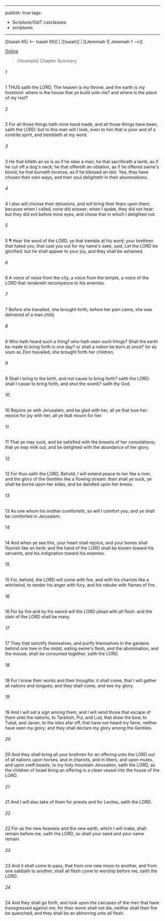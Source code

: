 

---
publish: true
tags:
  - Scripture/OldT
cssclasses:
  - scriptures
---
[[Isaiah 65| <-- Isaiah 65]] | [[Isaiah]] | [[Jeremiah 1| Jeremiah 1 -->]]

[Online](https://churchofjesuschrist.org/study/scriptures/ot/isa/66?lang=eng)

>[!example] Chapter Summary
>
###### 1
1 THUS saith the LORD, The heaven is my throne, and the earth is my footstool: where is the house that ye build unto me?  and where is the place of my rest?
###### 2
2 For all those things hath mine hand made, and all those things have been, saith the LORD: but to this man will I look, even to him that is poor and of a contrite spirit, and trembleth at my word.
###### 3
3 He that killeth an ox is as if he slew a man; he that sacrificeth a lamb, as if he cut off a dog's neck; he that offereth an oblation, as if he offered swine's blood; he that burneth incense, as if he blessed an idol.  Yea, they have chosen their own ways, and their soul delighteth in their abominations.
###### 4
4 I also will choose their delusions, and will bring their fears upon them; because when I called, none did answer; when I spake, they did not hear: but they did evil before mine eyes, and chose that in which I delighted not.
###### 5
5 ¶ Hear the word of the LORD, ye that tremble at his word; your brethren that hated you, that cast you out for my name's sake, said, Let the LORD be glorified: but he shall appear to your joy, and they shall be ashamed.
###### 6
6 A voice of noise from the city, a voice from the temple, a voice of the LORD that rendereth recompence to his enemies.
###### 7
7 Before she travailed, she brought forth; before her pain came, she was delivered of a man child.
###### 8
8 Who hath heard such a thing?  who hath seen such things?  Shall the earth be made to bring forth in one day?  or shall a nation be born at once?  for as soon as Zion travailed, she brought forth her children.
###### 9
9 Shall I bring to the birth, and not cause to bring forth?  saith the LORD: shall I cause to bring forth, and shut the womb?  saith thy God.
###### 10
10 Rejoice ye with Jerusalem, and be glad with her, all ye that love her: rejoice for joy with her, all ye that mourn for her:
###### 11
11 That ye may suck, and be satisfied with the breasts of her consolations; that ye may milk out, and be delighted with the abundance of her glory.
###### 12
12 For thus saith the LORD, Behold, I will extend peace to her like a river, and the glory of the Gentiles like a flowing stream: then shall ye suck, ye shall be borne upon her sides, and be dandled upon her knees.
###### 13
13 As one whom his mother comforteth, so will I comfort you; and ye shall be comforted in Jerusalem.
###### 14
14 And when ye see this, your heart shall rejoice, and your bones shall flourish like an herb: and the hand of the LORD shall be known toward his servants, and his indignation toward his enemies.
###### 15
15 For, behold, the LORD will come with fire, and with his chariots like a whirlwind, to render his anger with fury, and his rebuke with flames of fire.
###### 16
16 For by fire and by his sword will the LORD plead with all flesh: and the slain of the LORD shall be many.
###### 17
17 They that sanctify themselves, and purify themselves in the gardens behind one tree in the midst, eating swine's flesh, and the abomination, and the mouse, shall be consumed together, saith the LORD.
###### 18
18 For I know their works and their thoughts: it shall come, that I will gather all nations and tongues; and they shall come, and see my glory.
###### 19
19 And I will set a sign among them, and I will send those that escape of them unto the nations, to Tarshish, Pul, and Lud, that draw the bow, to Tubal, and Javan, to the isles afar off, that have not heard my fame, neither have seen my glory; and they shall declare my glory among the Gentiles.
###### 20
20 And they shall bring all your brethren for an offering unto the LORD out of all nations upon horses, and in chariots, and in litters, and upon mules, and upon swift beasts, to my holy mountain Jerusalem, saith the LORD, as the children of Israel bring an offering in a clean vessel into the house of the LORD.
###### 21
21 And I will also take of them for priests and for Levites, saith the LORD.
###### 22
22 For as the new heavens and the new earth, which I will make, shall remain before me, saith the LORD, so shall your seed and your name remain.
###### 23
23 And it shall come to pass, that from one new moon to another, and from one sabbath to another, shall all flesh come to worship before me, saith the LORD.
###### 24
24 And they shall go forth, and look upon the carcases of the men that have transgressed against me: for their worm shall not die, neither shall their fire be quenched; and they shall be an abhorring unto all flesh.



